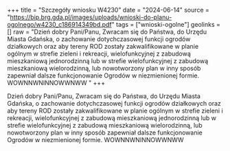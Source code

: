 +++
title = "Szczegóły wniosku W4230"
date = "2024-06-14"
source = "https://bip.brg.gda.pl/images/uploads/wnioski-do-planu-ogolnego/w4230_c186914349bd.pdf"
tags = ["wnioski-ogolne"]
geolinks = []
raw = "Dzień dobry Pani/Panu, Zwracam się do Państwa, do Urzędu Miasta Gdańska, o zachowanie dotychczasowej funkcji ogrodów działkowych oraz aby tereny ROD zostały zakwalifikowane w planie ogólnym w strefie zieleni i rekreacji, wielofunkcyjnej z zabudową mieszkaniową jednorodzinną lub w strefie wielofunkcyjnej z zabudową mieszkaniową wielorodzinną, lub nowotworzony plan w inny sposób zapewniał dalsze funkcjonowanie Ogrodów w niezmienionej formie. WOWNNWNINNOWWNWW "
+++

Dzień dobry Pani/Panu, Zwracam się do Państwa, do Urzędu Miasta Gdańska, o
zachowanie dotychczasowej funkcji ogrodów działkowych oraz aby tereny ROD zostały
zakwalifikowane w planie ogólnym w strefie zieleni i rekreacji, wielofunkcyjnej z zabudową
mieszkaniową jednorodzinną lub w strefie wielofunkcyjnej z zabudową mieszkaniową
wielorodzinną, lub nowotworzony plan w inny sposób zapewniał dalsze funkcjonowanie Ogrodów
w niezmienionej formie. WOWNNWNINNOWWNWW



